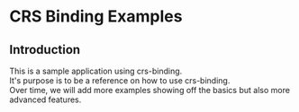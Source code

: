 # CRS Binding Examples

## Introduction

This is a sample application using crs-binding.  
It's purpose is to be a reference on how to use crs-binding.   
Over time, we will add more examples showing off the basics but also more advanced features.
